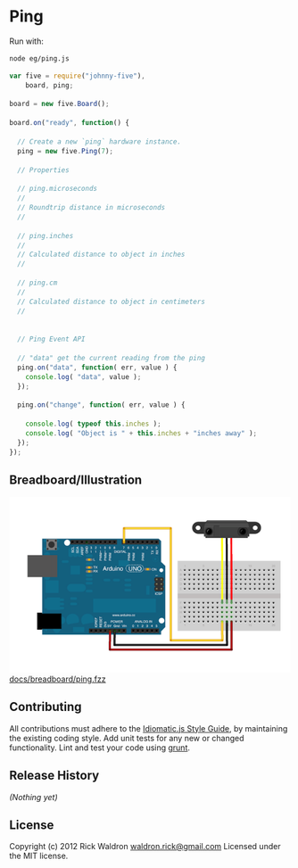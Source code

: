 # Ping

Run with:
```bash
node eg/ping.js
```


```javascript
var five = require("johnny-five"),
    board, ping;

board = new five.Board();

board.on("ready", function() {

  // Create a new `ping` hardware instance.
  ping = new five.Ping(7);

  // Properties

  // ping.microseconds
  //
  // Roundtrip distance in microseconds
  //

  // ping.inches
  //
  // Calculated distance to object in inches
  //

  // ping.cm
  //
  // Calculated distance to object in centimeters
  //


  // Ping Event API

  // "data" get the current reading from the ping
  ping.on("data", function( err, value ) {
    console.log( "data", value );
  });

  ping.on("change", function( err, value ) {

    console.log( typeof this.inches );
    console.log( "Object is " + this.inches + "inches away" );
  });
});

```


## Breadboard/Illustration


![docs/breadboard/ping.png](breadboard/ping.png)
[docs/breadboard/ping.fzz](breadboard/ping.fzz)









## Contributing
All contributions must adhere to the [Idiomatic.js Style Guide](https://github.com/rwldrn/idiomatic.js),
by maintaining the existing coding style. Add unit tests for any new or changed functionality. Lint and test your code using [grunt](https://github.com/cowboy/grunt).

## Release History
_(Nothing yet)_

## License
Copyright (c) 2012 Rick Waldron <waldron.rick@gmail.com>
Licensed under the MIT license.
